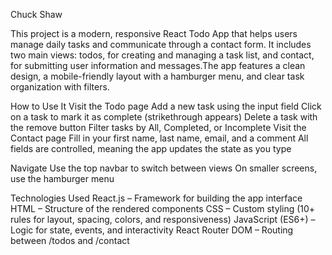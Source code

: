 Chuck Shaw

This project is a modern, responsive React Todo App that helps users manage daily tasks and communicate through a contact form. It includes two main views: todos, for creating and managing a task list, and contact, for submitting user information and messages.The app features a clean design, a mobile-friendly layout with a hamburger menu, and clear task organization with filters.

How to Use It
Visit the Todo page
Add a new task using the input field
Click on a task to mark it as complete (strikethrough appears)
Delete a task with the remove button
Filter tasks by All, Completed, or Incomplete
Visit the Contact page
Fill in your first name, last name, email, and a comment
All fields are controlled, meaning the app updates the state as you type

Navigate
Use the top navbar to switch between views
On smaller screens, use the hamburger menu

Technologies Used
React.js – Framework for building the app interface
HTML – Structure of the rendered components
CSS – Custom styling (10+ rules for layout, spacing, colors, and responsiveness)
JavaScript (ES6+) – Logic for state, events, and interactivity
React Router DOM – Routing between /todos and /contact




